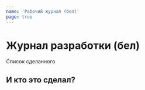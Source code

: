 ```yaml
---
name: 'Рабочий журнал (бел)'
page: true
---
```


# Журнал разработки (бел)
Список сделанного

## И кто это сделал?
